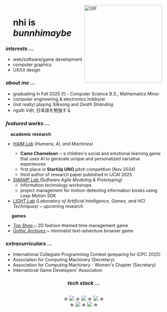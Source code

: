 <img align="right" top="500" width="250" alt="GIF" src="https://media.giphy.com/media/LpDiryMEixuceVyRMi/giphy.gif?cid=ecf05e47w54h3x63colhuydc5q8wcn1qj5btz9xiw5vx1rng&ep=v1_gifs_search&rid=giphy.gif">

<div id="user-content-toc">
  <ul style="list-style: none;">
    <summary>
      <h1>nhi is <em>bunnhimaybe</em></h1>
    </summary>
  </ul>
</div>

<h3><em> interests ... </em></h3>
<ul>
  <li> web/software/game development </li>
  <li> computer graphics </li>
  <li> UX/UI design </li>
</ul>

<h3><em> about me ... </em></h3>
<ul>
  <li> graduating in Fall 2025 (!) - Computer Science B.S., Mathematics Minor
  <li> computer engineering & electronics hobbyist 
  <li> (not really) playing <em>Silksong</em> and <em>Death Stranding</em>
  <li> người Việt; 日本語を勉強する
</ul> 

<h3><em> featured works ... </em></h3>
&nbsp;&nbsp;&nbsp;&nbsp;<b>academic research</b>
<ul>
  <li> <em> <a href="https://github.com/HAIM-LAB">HAIM Lab</a> (Humans, AI, and Machines) </em> </li>
  <ul>
    <li> <b>Camo Chameleon</b> ~ a children's social and emotional learning game that uses AI to generate unique and personalized narrative experiences </li>
    <li> first place in <b>StartUp UNO</b> pitch competition (Nov 2024)</li>
    <li> third author of research paper published in IJCAI 2025 </li>
  </ul>
  <li> <em> <a href="https://github.com/4210-Capstones"> SWAMP Lab </a>(Software Agile Modeling & Prototyping) </em> 
    <ul>
      <li>information technology workshops</li>
      <li>project management for motion-detecting information kiosks using Leap Motion SDK</li>
    </ul>
  <li> <em><a href='https://light.cs.uno.edu/'>LIGHT Lab</a> (Laboratory of Artificial Intelligence, Games, and HCI Techniques)</em> ~ upcoming research </li>
</ul>
&nbsp;&nbsp;&nbsp;&nbsp;<b> games </b>
<ul>
  <li> <a href="https://whoopsies.itch.io/top-shop"> <em>Top Shop</em> </a> 
      ~ 2D fashion-themed time management game </li>
  <li> <a href='https://github.com/Rima-Murad/Gothic-Archives'> <em>Gothic Archives</em> </a> ~ minimalist text-adventure browser game
</ul>

<h3><em>extracurriculars ...</em></h3>
<ul>
  <li> International Collegiate Programming Contest (preparing for ICPC 2025)
  <li>Association for Computing Machinery (Secretary)
  <li>Association for Computing Machinery - Women's Chapter (Secretary)
  <li>International Game Developers' Association
</ul>

<h3 align="center"><em>tech stack ...</em></h3>
<div style="display: flex; align-items: center; justify-content: center; vertical-align: middle;">
  <p align="center"> &star; <img src="https://skillicons.dev/icons?i=windows,ubuntu,java"> &star; <img src="https://skillicons.dev/icons?i=html,css,js"> &star; <img src="https://skillicons.dev/icons?i=c,cpp,cs"> &star; <br>
    &star; <img src="https://skillicons.dev/icons?i=blender,figma,obsidian"> &star; <img src="https://skillicons.dev/icons?i=ps,pr,ai"> &star;
  </p>
</div>

<!--
**bunnhimaybe/bunnhimaybe** is a ✨ _special_ ✨ repository because its `README.md` (this file) appears on your GitHub profile.

Here are some ideas to get you started:

- 🔭 I’m currently working on ...
- 🌱 I’m currently learning ...
- 👯 I’m looking to collaborate on ...
- 🤔 I’m looking for help with ...
- 💬 Ask me about ...
- 📫 How to reach me: ...
- 😄 Pronouns: ...
- ⚡ Fun fact: ...

<div id="header" align="center">
  <img src="https://media.giphy.com/media/WgncljJskOk6SsyiRz/giphy.gif" width="100"/>
</div>
-->
